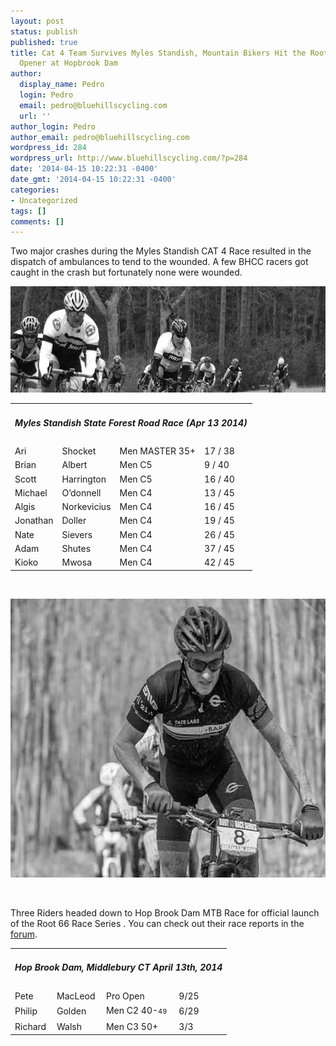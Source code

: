 ```yaml
---
layout: post
status: publish
published: true
title: Cat 4 Team Survives Myles Standish, Mountain Bikers Hit the Root 66 Season
  Opener at Hopbrook Dam
author:
  display_name: Pedro
  login: Pedro
  email: pedro@bluehillscycling.com
  url: ''
author_login: Pedro
author_email: pedro@bluehillscycling.com
wordpress_id: 284
wordpress_url: http://www.bluehillscycling.com/?p=284
date: '2014-04-15 10:22:31 -0400'
date_gmt: '2014-04-15 10:22:31 -0400'
categories:
- Uncategorized
tags: []
comments: []
---
```

<p>Two major crashes during the Myles Standish CAT 4 Race resulted in the dispatch of ambulances to tend to the wounded. A few BHCC racers got caught in the crash but fortunately none were wounded.</p>
<p><a href="/images/uploads/2014/04/mylesstandish.jpg"><img class="aligncenter size-full wp-image-278" alt="mylesstandish" src="/images/uploads/2014/04/mylesstandish.jpg" width="580" height="170" /></a></p>
<table class="datatable1" width="100%">
<tbody>
<tr>
<td class="headerrow3" colspan="5">
<h5>Myles Standish State Forest Road Race (Apr 13 2014)</h5>
</td>
</tr>
<tr class="datarow2">
<td>Ari</td>
<td>Shocket</td>
<td>Men MASTER 35+</td>
<td width="70px">17 / 38</td>
</tr>
<tr class="datarow1">
<td>Brian</td>
<td>Albert</td>
<td>Men C5</td>
<td width="70px">9 / 40</td>
</tr>
<tr class="datarow2">
<td>Scott</td>
<td>Harrington</td>
<td>Men C5</td>
<td width="70px">16 / 40</td>
</tr>
<tr class="datarow1">
<td>Michael</td>
<td>O&#8217;donnell</td>
<td>Men C4</td>
<td width="70px">13 / 45</td>
</tr>
<tr class="datarow2">
<td>Algis</td>
<td>Norkevicius</td>
<td>Men C4</td>
<td width="70px">16 / 45</td>
</tr>
<tr class="datarow1">
<td>Jonathan</td>
<td>Doller</td>
<td>Men C4</td>
<td width="70px">19 / 45</td>
</tr>
<tr class="datarow2">
<td>Nate</td>
<td>Sievers</td>
<td>Men C4</td>
<td width="70px">26 / 45</td>
</tr>
<tr class="datarow1">
<td>Adam</td>
<td>Shutes</td>
<td>Men C4</td>
<td width="70px">37 / 45</td>
</tr>
<tr class="datarow2">
<td>Kioko</td>
<td>Mwosa</td>
<td>Men C4</td>
<td width="70px">42 / 45</td>
</tr>
</tbody>
</table>
<p>&nbsp;</p>
<p><img class="alignnone size-full wp-image-290" style="line-height: 1.5" alt="hopbrook" src="/images/uploads/2014/04/hopbrook.jpg" width="579" height="446" /></p>
<p>&nbsp;</p>
<p>Three Riders headed down to Hop Brook Dam MTB Race for official launch of the Root 66 Race Series . You can check out their race reports in the <a href="http://www.bluehillscycling.com/forum/viewforum.php?f=37" target="_blank">forum</a>.</p>
<table class="datatable1" width="100%">
<tbody>
<tr>
<td class="headerrow3" colspan="5">
<h5>Hop Brook Dam, Middlebury CT April 13th, 2014</h5>
</td>
</tr>
<tr class="datarow2">
<td>Pete</td>
<td>MacLeod</td>
<td>Pro Open</td>
<td width="70px">9/25</td>
</tr>
<tr class="datarow1">
<td>Philip</td>
<td>Golden</td>
<td>Men C2 40-<span style="font-size: 11px;line-height: 2">49</span></td>
<td width="70px">6/29</td>
</tr>
<tr class="datarow1">
<td>Richard</td>
<td>Walsh</td>
<td>Men C3 50+</td>
<td width="70px">3/3</td>
</tr>
</tbody>
</table>
<p>&nbsp;</p>